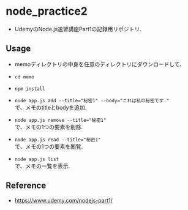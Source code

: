 # node_practice2
- UdemyのNode.js速習講座Part1の記録用リポジトリ.

## Usage
- memoディレクトリの中身を任意のディレクトリにダウンロードして、
- ```cd memo```

- ```npm install```

- ```node app.js add --title="秘密1" --body="これは私の秘密です."```  
で、メモのtitleとbodyを追加.

- ```node app.js remove --title="秘密1"```  
で、メモの1つの要素を削除.

- ```node app.js read --title="秘密1"```  
で、メモの1つの要素を閲覧.

- ```node app.js list```  
で、メモの一覧を表示.

## Reference
- https://www.udemy.com/nodejs-part1/
